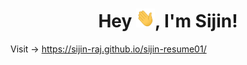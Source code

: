 <h1 align="center"> Hey <img src="https://github.com/sijin-raj/sijin-resume01/blob/main/assets/images/Hi.gif" height="30" width="30" />, I'm Sijin!</h1>
<p align="center">
          
Visit ->  https://sijin-raj.github.io/sijin-resume01/

